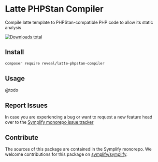 # Latte PHPStan Compiler

Compile latte template to PHPStan-compatible PHP code to allow its static analysis

[![Downloads total](https://img.shields.io/packagist/dt/reveal/latte-phpstan-compiler.svg?style=flat-square)](https://packagist.org/packages/reveal/latte-phpstan-compiler/stats)

## Install

```bash
composer require reveal/latte-phpstan-compiler
```

## Usage

@todo

## Report Issues

In case you are experiencing a bug or want to request a new feature head over to the [Symplify monorepo issue tracker](https://github.com/symplify/symplify/issues)

## Contribute

The sources of this package are contained in the Symplify monorepo. We welcome contributions for this package on [symplify/symplify](https://github.com/symplify/symplify).
